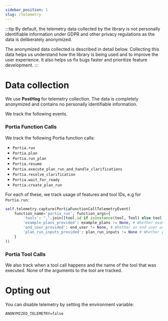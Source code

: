 ```yaml
---
sidebar_position: 1
slug: /telemetry
---
```


:::tip
By default, the telemetry data collected by the library is not personally identifiable information under GDPR and other privacy regulations as the data is deliberately anonymized.

The anonymized data collected is described in detail below. Collecting this data helps us understand how the library is being used and to improve the user experience. It also helps us fix bugs faster and prioritize feature development.
:::

# Data collection
We use **PostHog** for telemetry collection. The data is completely anonymized and contains no personally identifiable information.

We track the following events.

### Portia Function Calls
We track the following Portia function calls:
- `Portia.run`
- `Portia.plan`
- `Portia.run_plan`
- `Portia.resume`
- `Portia.execute_plan_run_and_handle_clarifications`
- `Portia.resolve_clarification`
- `Portia.wait_for_ready`
- `Portia.create_plan_run`

For each of these, we track usage of features and tool IDs, e.g for `Portia.run`:

```python skip=true
self.telemetry.capture(PortiaFunctionCallTelemetryEvent(
    function_name='portia_run', function_args={
        'tools': ",".join([tool.id if isinstance(tool, Tool) else tool for tool in tools]) if tools else None,
        'example_plans_provided': example_plans != None, # Whether examples plan were provided.
        'end_user_provided': end_user != None, # Whether an end user was used.
        'plan_run_inputs_provided': plan_run_inputs != None # Whether plan inputs were used.
    }
))
```

### Portia Tool Calls
We also track when a tool call happens and the name of the tool that was executed. None of the arguments to the tool are tracked.

# Opting out
You can disable telemetry by setting the environment variable:

```.env
ANONYMIZED_TELEMETRY=false
```